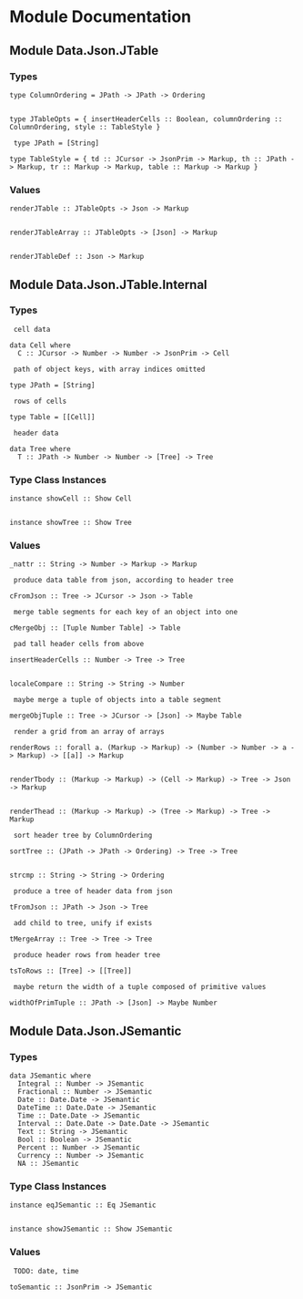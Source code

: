 # Module Documentation

## Module Data.Json.JTable

### Types


    type ColumnOrdering = JPath -> JPath -> Ordering


    type JTableOpts = { insertHeaderCells :: Boolean, columnOrdering :: ColumnOrdering, style :: TableStyle }

     type JPath = [String]

    type TableStyle = { td :: JCursor -> JsonPrim -> Markup, th :: JPath -> Markup, tr :: Markup -> Markup, table :: Markup -> Markup }


### Values


    renderJTable :: JTableOpts -> Json -> Markup


    renderJTableArray :: JTableOpts -> [Json] -> Markup


    renderJTableDef :: Json -> Markup


## Module Data.Json.JTable.Internal

### Types

     cell data

    data Cell where
      C :: JCursor -> Number -> Number -> JsonPrim -> Cell

     path of object keys, with array indices omitted

    type JPath = [String]

     rows of cells

    type Table = [[Cell]]

     header data

    data Tree where
      T :: JPath -> Number -> Number -> [Tree] -> Tree


### Type Class Instances


    instance showCell :: Show Cell


    instance showTree :: Show Tree


### Values


    _nattr :: String -> Number -> Markup -> Markup

     produce data table from json, according to header tree

    cFromJson :: Tree -> JCursor -> Json -> Table

     merge table segments for each key of an object into one

    cMergeObj :: [Tuple Number Table] -> Table

     pad tall header cells from above

    insertHeaderCells :: Number -> Tree -> Tree


    localeCompare :: String -> String -> Number

     maybe merge a tuple of objects into a table segment

    mergeObjTuple :: Tree -> JCursor -> [Json] -> Maybe Table

     render a grid from an array of arrays

    renderRows :: forall a. (Markup -> Markup) -> (Number -> Number -> a -> Markup) -> [[a]] -> Markup


    renderTbody :: (Markup -> Markup) -> (Cell -> Markup) -> Tree -> Json -> Markup


    renderThead :: (Markup -> Markup) -> (Tree -> Markup) -> Tree -> Markup

     sort header tree by ColumnOrdering

    sortTree :: (JPath -> JPath -> Ordering) -> Tree -> Tree


    strcmp :: String -> String -> Ordering

     produce a tree of header data from json

    tFromJson :: JPath -> Json -> Tree

     add child to tree, unify if exists

    tMergeArray :: Tree -> Tree -> Tree

     produce header rows from header tree

    tsToRows :: [Tree] -> [[Tree]]

     maybe return the width of a tuple composed of primitive values

    widthOfPrimTuple :: JPath -> [Json] -> Maybe Number


## Module Data.Json.JSemantic

### Types


    data JSemantic where
      Integral :: Number -> JSemantic
      Fractional :: Number -> JSemantic
      Date :: Date.Date -> JSemantic
      DateTime :: Date.Date -> JSemantic
      Time :: Date.Date -> JSemantic
      Interval :: Date.Date -> Date.Date -> JSemantic
      Text :: String -> JSemantic
      Bool :: Boolean -> JSemantic
      Percent :: Number -> JSemantic
      Currency :: Number -> JSemantic
      NA :: JSemantic


### Type Class Instances


    instance eqJSemantic :: Eq JSemantic


    instance showJSemantic :: Show JSemantic


### Values

     TODO: date, time

    toSemantic :: JsonPrim -> JSemantic



